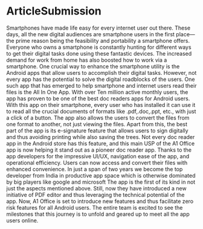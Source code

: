# ArticleSubmission
Smartphones have made life easy for every internet user out there. These days, all the new digital audiences are smartphone users in the first place—the prime reason being the feasibility and portability a smartphone offers. Everyone who owns a smartphone is constantly hunting for different ways to get their digital tasks done using these fantastic devices. The increased demand for work from home has also boosted how to work via a smartphone. One crucial way to enhance the smartphone utility is the Android  apps that allow users to accomplish their digital tasks. However, not every app has the potential to solve the digital roadblocks of the users.   One such app that has emerged to help smartphone and internet users read their files is the All In One App. With over Ten million  active monthly users, the app has proven to be one of the best doc readers apps for Android users. With this app on their smartphone, every user who has installed it can use it to read all the crucial documents of formats like .pdf,.doc,.ppt, etc., with just a click of a button. The app also allows the users to convert the files from one format to another, not just viewing the files.   Apart from this, the best part of the app is its e-signature feature that allows users to sign digitally and thus avoiding printing while also saving the trees. Not every doc reader app in the Android store has this feature, and this main USP of the A1 Office app is now helping it stand out as a pioneer doc reader app. Thanks to the app developers for the impressive UI/UX, navigation ease of the app, and operational efficiency. Users can now access and convert their files with enhanced convenience. In just a span of two years we become the top developer from India in productive app space which is otherwise dominated by big players like google and microsoft  The app is the first of its kind in not just the aspects mentioned above. Still, now they have introduced a new initiative of PDF editor and thus leveraging the technical potential of the app. Now, A1 Office is set to introduce new features and thus facilitate zero risk features for all Android users. The entire team is excited to see the milestones that this journey is to unfold and geared up to meet all the app users online.
